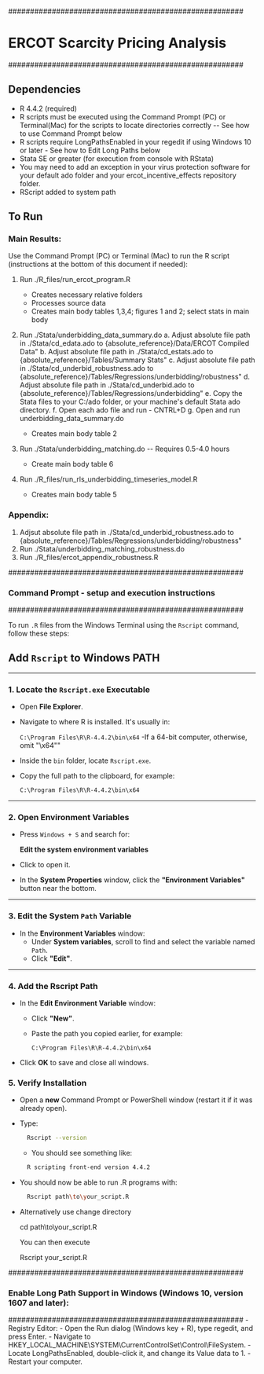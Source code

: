 ######################################################
# ERCOT Scarcity Pricing Analysis
######################################################

## Dependencies

* R 4.4.2 (required)
* R scripts must be executed using the Command Prompt (PC) or Terminal(Mac) for the scripts to locate directories correctly -- See how to use Command Prompt below
* R scripts require LongPathsEnabled in your regedit if using Windows 10 or later - See how to Edit Long Paths below
* Stata SE or greater (for execution from console with RStata)
* You may need to add an exception in your virus protection software for your default ado folder and your ercot_incentive_effects repository folder. 
* RScript added to system path

## To Run

### Main Results:

Use the Command Prompt (PC) or Terminal (Mac) to run the R script (instructions at the bottom of this document if needed): 

1. Run ./R\_files/run\_ercot\_program.R

   * Creates necessary relative folders
   * Processes source data
   * Creates main body tables 1,3,4; figures 1 and 2; select stats in main body

2. Run ./Stata/underbidding\_data\_summary.do
  a. Adjust absolute file path in ./Stata/cd\_edata.ado to {absolute\_reference}/Data/ERCOT Compiled Data"
  b. Adjust absolute file path in ./Stata/cd\_estats.ado to {absolute\_reference}/Tables/Summary Stats"
  c. Adjust absolute file path in ./Stata/cd\_underbid_robustness.ado to {absolute\_reference}/Tables/Regressions/underbidding/robustness"
  d. Adjust absolute file path in ./Stata/cd\_underbid.ado to {absolute\_reference}/Tables/Regressions/underbidding"
  e. Copy the Stata files to your C:/ado folder, or your machine's default Stata ado directory.
  f. Open each ado file and run - CNTRL+D
  g. Open and run underbidding\_data\_summary.do
  
   * Creates main body table 2

6. Run ./Stata/underbidding\_matching.do  -- Requires 0.5-4.0 hours

   * Create main body table 6

7. Run ./R\_files/run\_rls\_underbidding\_timeseries\_model.R

   * Creates main body table 5

### Appendix:

1. Adjsut absolute file path in ./Stata/cd\_underbid\_robustness.ado to {absolute\_reference}/Tables/Regressions/underbidding/robustness"
2. Run ./Stata/underbidding\_matching\_robustness.do
3. Run ./R\_files/ercot\_appendix\_robustness.R


######################################################
### Command Prompt - setup and execution instructions
######################################################

To run `.R` files from the Windows Terminal using the `Rscript` command, follow these steps:

## Add `Rscript` to Windows PATH

---

### 1. Locate the `Rscript.exe` Executable

- Open **File Explorer**.
- Navigate to where R is installed. It's usually in:

  `C:\Program Files\R\R-4.4.2\bin\x64`  -If a 64-bit computer, otherwise, omit "\x64""

- Inside the `bin` folder, locate `Rscript.exe`.
- Copy the full path to the clipboard, for example:

  `C:\Program Files\R\R-4.4.2\bin\x64`

---

### 2. Open Environment Variables

- Press `Windows + S` and search for:

  **Edit the system environment variables**

- Click to open it.
- In the **System Properties** window, click the **"Environment Variables"** button near the bottom.

---

### 3. Edit the System `Path` Variable

- In the **Environment Variables** window:
  - Under **System variables**, scroll to find and select the variable named `Path`.
  - Click **"Edit"**.

---

### 4. Add the Rscript Path

- In the **Edit Environment Variable** window:
  - Click **"New"**.
  - Paste the path you copied earlier, for example:

    `C:\Program Files\R\R-4.4.2\bin\x64`

- Click **OK** to save and close all windows.

### 5. Verify Installation

- Open a **new** Command Prompt or PowerShell window (restart it if it was already open).
- Type:

  ```sh
    Rscript --version
  ```
  - You should see something like:
  ```sh
    R scripting front-end version 4.4.2
  ```

- You should now be able to run .R programs with:
  ```sh 
    Rscript path\to\your_script.R
  ```
- Alternatively use change directory 

    cd path\to\your_script.R
  
  You can then execute
  
    Rscript your_script.R
    

######################################################
### Enable Long Path Support in Windows (Windows 10, version 1607 and later):
######################################################
    - Registry Editor:
      -  Open the Run dialog (Windows key + R), type regedit, and press Enter.
      -  Navigate to HKEY_LOCAL_MACHINE\SYSTEM\CurrentControlSet\Control\FileSystem.
      -  Locate LongPathsEnabled, double-click it, and change its Value data to 1.
      -  Restart your computer.
    
